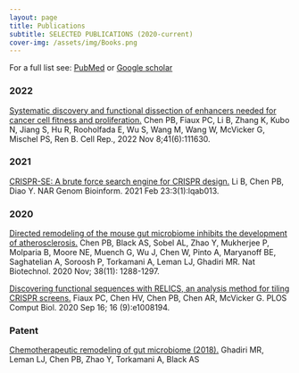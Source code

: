 ```yaml
---
layout: page
title: Publications
subtitle: SELECTED PUBLICATIONS (2020-current)
cover-img: /assets/img/Books.png
---
```


For a full list see: [PubMed](https://pubmed.ncbi.nlm.nih.gov/?term=%22Chen+Poshen+B%22%5BAuthor%5D) or [Google scholar](https://scholar.google.com/citations?hl=en&tzom=420&user=SI56lVsAAAAJ)

### 2022

[Systematic discovery and functional dissection of enhancers needed for cancer cell fitness and proliferation.](https://www.sciencedirect.com/science/article/pii/S2211124722015017)
Chen PB, Fiaux PC, Li B, Zhang K, Kubo N, Jiang S, Hu R, Rooholfada E, Wu S, Wang M, Wang W, McVicker G, Mischel PS, Ren B.
Cell Rep., 2022 Nov 8;41(6):111630.

### 2021
 
[CRISPR-SE: A brute force search engine for CRISPR design.](https://academic.oup.com/nargab/article/3/1/lqab013/6148838)
Li B, Chen PB, Diao Y.
NAR Genom Bioinform. 2021 Feb 23:3(1):lqab013.

### 2020
 
[Directed remodeling of the mouse gut microbiome inhibits the development of atherosclerosis.](https://www.nature.com/articles/s41587-020-0549-5)
Chen PB, Black AS, Sobel AL, Zhao Y, Mukherjee P, Molparia B, Moore NE, Muench G, Wu J, Chen W, Pinto A, Maryanoff BE, Saghatelian A, Soroosh P, Torkamani A, Leman LJ, Ghadiri MR.
Nat Biotechnol. 2020 Nov; 38(11): 1288-1297.
 
[Discovering functional sequences with RELICS, an analysis method for tiling CRISPR screens.](https://journals.plos.org/ploscompbiol/article?id=10.1371/journal.pcbi.1008194)
Fiaux PC, Chen HV, Chen PB, Chen AR, McVicker G.
PLOS Comput Biol. 2020 Sep 16; 16 (9):e1008194.

### Patent

[Chemotherapeutic remodeling of gut microbiome (2018).](https://patents.google.com/patent/WO2020069130A2)
Ghadiri MR, Leman LJ, Chen PB, Zhao Y, Torkamani A, Black AS




